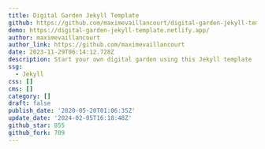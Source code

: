 ```yaml
---
title: Digital Garden Jekyll Template
github: https://github.com/maximevaillancourt/digital-garden-jekyll-template
demo: https://digital-garden-jekyll-template.netlify.app/
author: maximevaillancourt
author_link: https://github.com/maximevaillancourt
date: 2023-11-29T06:14:12.728Z
description: Start your own digital garden using this Jekyll template
ssg:
  - Jekyll
css: []
cms: []
category: []
draft: false
publish_date: '2020-05-20T01:06:35Z'
update_date: '2024-02-05T16:18:48Z'
github_star: 855
github_fork: 709
---
```

